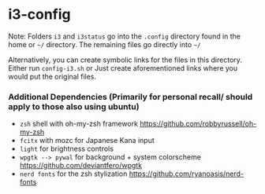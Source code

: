 # i3-config
Note: Folders ```i3``` and ```i3status``` go into the ```.config``` directory found in the home or ```~/``` directory. The remaining files go directly into ```~/```

Alternatively, you can create symbolic links for the files in this directory. Either run ```config-i3.sh``` or Just create aforementioned links where you would put the original files.

### Additional Dependencies (Primarily for personal recall/ should apply to those also using ubuntu)
* ```zsh``` shell with oh-my-zsh framework https://github.com/robbyrussell/oh-my-zsh
* ```fcitx``` with mozc for Japanese Kana input
* ```light``` for brightness controls
* ```wpgtk --> pywal``` for background + system colorscheme https://github.com/deviantfero/wpgtk
* ```nerd fonts``` for the zsh stylization https://github.com/ryanoasis/nerd-fonts 
